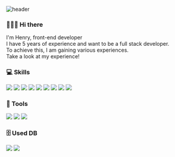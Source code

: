 ![header](https://capsule-render.vercel.app/api?type=waving&text=Take%20a%20look%20at%20my%20experience!&fontSize=40&height=200&fontAlignY=40&fontColor=ffffff)

### 👨🏻‍💻 Hi there
I'm Henry, front-end developer<br>
I have 5 years of experience and want to be a full stack developer.<br>
To achieve this, I am gaining various experiences.<br>
Take a look at my experience!


### 💻 Skills
<img src="https://img.shields.io/badge/Vue.js-35495E?style=flat-square&logo=vuedotjs&logoColor=4FC08D"/> <img src="https://img.shields.io/badge/React-20232A?style=flat-square&logo=react&logoColor=61DAFB"/> <img src="https://img.shields.io/badge/Typescript-3178C6?style=flat-square&logo=Typescript&logoColor=white"/> <img src="https://img.shields.io/badge/Python-792EE5?style=flat-square&logo=Python&logoColor=white"/> <img src="https://img.shields.io/badge/Javascript-F7DF1E?style=flat-square&logo=Javascript&logoColor=white"/> <img src="https://img.shields.io/badge/Flutter-FF7800?style=flat-square&logo=Flutter&logoColor=white"/> <img src="https://img.shields.io/badge/Flask-3481FE?style=flat-square&logo=Flask&logoColor=white"/> <img src="https://img.shields.io/badge/HTML5-E34F26?style=flat-square&logo=html5&logoColor=white"/> <img src="https://img.shields.io/badge/Sass-CC6699?style=flat-square&logo=sass&logoColor=white"/>

### 🔧 Tools
<img src="https://img.shields.io/badge/Git-181717?style=flat-square&logo=Git&logoColor=white"/> <img src="https://img.shields.io/badge/Slack-F0047F?style=flat-square&logo=Slack&logoColor=white"/> <img src="https://img.shields.io/badge/Figma-21B573?style=flat-square&logo=Figma&logoColor=white"/> 

### 🗄️ Used DB
<img src ="https://img.shields.io/badge/MySQL-005C84?style=flat-square&logo=mysql&logoColor=white"/> <img src="https://img.shields.io/badge/MongoDB-4EA94B?style=flat-square&logo=mongodb&logoColor=white"/>
